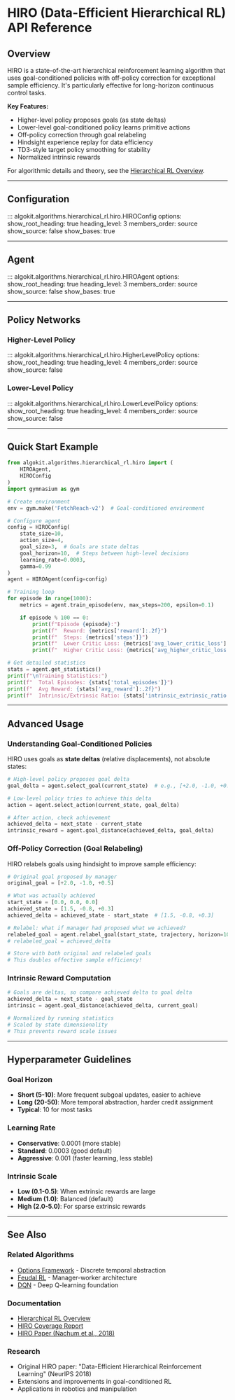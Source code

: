 # HIRO (Data-Efficient Hierarchical RL) API Reference

## Overview

HIRO is a state-of-the-art hierarchical reinforcement learning algorithm that uses goal-conditioned policies with off-policy correction for exceptional sample efficiency. It's particularly effective for long-horizon continuous control tasks.

**Key Features:**
- Higher-level policy proposes goals (as state deltas)
- Lower-level goal-conditioned policy learns primitive actions
- Off-policy correction through goal relabeling
- Hindsight experience replay for data efficiency
- TD3-style target policy smoothing for stability
- Normalized intrinsic rewards

For algorithmic details and theory, see the [Hierarchical RL Overview](../../algorithms/hierarchical-rl/overview.md).

---

## Configuration

::: algokit.algorithms.hierarchical_rl.hiro.HIROConfig
    options:
      show_root_heading: true
      heading_level: 3
      members_order: source
      show_source: false
      show_bases: true

---

## Agent

::: algokit.algorithms.hierarchical_rl.hiro.HIROAgent
    options:
      show_root_heading: true
      heading_level: 3
      members_order: source
      show_source: false
      show_bases: true

---

## Policy Networks

### Higher-Level Policy

::: algokit.algorithms.hierarchical_rl.hiro.HigherLevelPolicy
    options:
      show_root_heading: true
      heading_level: 4
      members_order: source
      show_source: false

### Lower-Level Policy

::: algokit.algorithms.hierarchical_rl.hiro.LowerLevelPolicy
    options:
      show_root_heading: true
      heading_level: 4
      members_order: source
      show_source: false

---

## Quick Start Example

```python
from algokit.algorithms.hierarchical_rl.hiro import (
    HIROAgent,
    HIROConfig
)
import gymnasium as gym

# Create environment
env = gym.make('FetchReach-v2')  # Goal-conditioned environment

# Configure agent
config = HIROConfig(
    state_size=10,
    action_size=4,
    goal_size=3,  # Goals are state deltas
    goal_horizon=10,  # Steps between high-level decisions
    learning_rate=0.0003,
    gamma=0.99
)
agent = HIROAgent(config=config)

# Training loop
for episode in range(1000):
    metrics = agent.train_episode(env, max_steps=200, epsilon=0.1)

    if episode % 100 == 0:
        print(f"Episode {episode}:")
        print(f"  Reward: {metrics['reward']:.2f}")
        print(f"  Steps: {metrics['steps']}")
        print(f"  Lower Critic Loss: {metrics['avg_lower_critic_loss']:.4f}")
        print(f"  Higher Critic Loss: {metrics['avg_higher_critic_loss']:.4f}")

# Get detailed statistics
stats = agent.get_statistics()
print(f"\nTraining Statistics:")
print(f"  Total Episodes: {stats['total_episodes']}")
print(f"  Avg Reward: {stats['avg_reward']:.2f}")
print(f"  Intrinsic/Extrinsic Ratio: {stats['intrinsic_extrinsic_ratio']:.2f}")
```

---

## Advanced Usage

### Understanding Goal-Conditioned Policies

HIRO uses goals as **state deltas** (relative displacements), not absolute states:

```python
# High-level policy proposes goal delta
goal_delta = agent.select_goal(current_state)  # e.g., [+2.0, -1.0, +0.5]

# Low-level policy tries to achieve this delta
action = agent.select_action(current_state, goal_delta)

# After action, check achievement
achieved_delta = next_state - current_state
intrinsic_reward = agent.goal_distance(achieved_delta, goal_delta)
```

### Off-Policy Correction (Goal Relabeling)

HIRO relabels goals using hindsight to improve sample efficiency:

```python
# Original goal proposed by manager
original_goal = [+2.0, -1.0, +0.5]

# What was actually achieved
start_state = [0.0, 0.0, 0.0]
achieved_state = [1.5, -0.8, +0.3]
achieved_delta = achieved_state - start_state  # [1.5, -0.8, +0.3]

# Relabel: what if manager had proposed what we achieved?
relabeled_goal = agent.relabel_goal(start_state, trajectory, horizon=10)
# relabeled_goal = achieved_delta

# Store with both original and relabeled goals
# This doubles effective sample efficiency!
```

### Intrinsic Reward Computation

```python
# Goals are deltas, so compare achieved delta to goal delta
achieved_delta = next_state - goal_state
intrinsic = agent.goal_distance(achieved_delta, current_goal)

# Normalized by running statistics
# Scaled by state dimensionality
# This prevents reward scale issues
```

---

## Hyperparameter Guidelines

### Goal Horizon
- **Short (5-10)**: More frequent subgoal updates, easier to achieve
- **Long (20-50)**: More temporal abstraction, harder credit assignment
- **Typical**: 10 for most tasks

### Learning Rate
- **Conservative**: 0.0001 (more stable)
- **Standard**: 0.0003 (good default)
- **Aggressive**: 0.001 (faster learning, less stable)

### Intrinsic Scale
- **Low (0.1-0.5)**: When extrinsic rewards are large
- **Medium (1.0)**: Balanced (default)
- **High (2.0-5.0)**: For sparse extrinsic rewards

---

## See Also

### Related Algorithms
- [Options Framework](options-framework.md) - Discrete temporal abstraction
- [Feudal RL](feudal-rl.md) - Manager-worker architecture
- [DQN](../reinforcement-learning/dqn.md) - Deep Q-learning foundation

### Documentation
- [Hierarchical RL Overview](../../algorithms/hierarchical-rl/overview.md)
- [HIRO Coverage Report](../../../HIRO_COVERAGE_IMPROVEMENT.md)
- [HIRO Paper (Nachum et al., 2018)](https://arxiv.org/abs/1805.08296)

### Research
- Original HIRO paper: "Data-Efficient Hierarchical Reinforcement Learning" (NeurIPS 2018)
- Extensions and improvements in goal-conditioned RL
- Applications in robotics and manipulation
